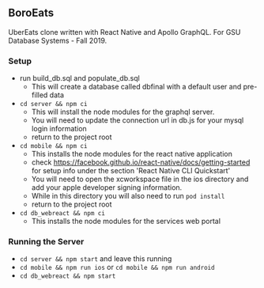 ## BoroEats

UberEats clone written with React Native and Apollo GraphQL. For GSU Database Systems - Fall 2019.

### Setup

 - run build_db.sql and populate_db.sql
   - This will create a database called dbfinal with a default user and pre-filled data
 - `cd server && npm ci`
   - This will install the node modules for the graphql server.
   - You will need to update the connection url in db.js for your mysql login information
   - return to the project root
 - `cd mobile && npm ci`
   - This installs the node modules for the react native application
   - check https://facebook.github.io/react-native/docs/getting-started for setup info under the section 'React Native CLI Quickstart'
   - You will need to open the xcworkspace file in the ios directory and add your apple developer signing information.
   - While in this directory you will also need to run `pod install`
   - return to the project root
 - `cd db_webreact && npm ci`
   - This installs the node modules for the services web portal

### Running the Server

 - `cd server && npm start` and leave this running
 - `cd mobile && npm run ios` or `cd mobile && npm run android`
 - `cd db_webreact && npm start`
